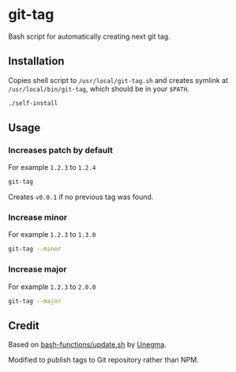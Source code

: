 # git-tag
Bash script for automatically creating next git tag.

## Installation

Copies shell script to `/usr/local/git-tag.sh` and creates symlink at `/usr/local/bin/git-tag`, which should be in your `$PATH`.

```bash
./self-install
```

## Usage

### Increases patch by default

For example `1.2.3` to `1.2.4`

```bash
git-tag
```

Creates `v0.0.1` if no previous tag was found.

### Increase minor

For example `1.2.3` to `1.3.0`

```bash
git-tag --minor
```

### Increase major

For example `1.2.3` to `2.0.0`

```bash
git-tag --major
```

## Credit

Based on [bash-functions/update.sh](https://github.com/unegma/bash-functions/blob/main/update.sh) by [Unegma](https://unegma.com).

Modified to publish tags to Git repository rather than NPM.
